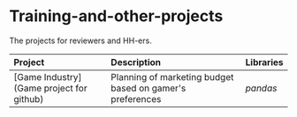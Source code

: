 # Training-and-other-projects
The projects for reviewers and HH-ers.


| Project | Description | Libraries | 
| :---------------------- | :---------------------- | :---------------------- |
| [Game Industry](Game project for github) | Planning of marketing budget based on gamer's preferences | *pandas* |
